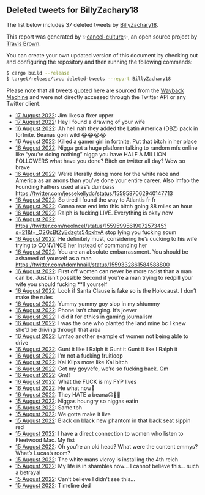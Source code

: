 ## Deleted tweets for BillyZachary18

The list below includes 37 deleted tweets by
[BillyZachary18](https://twitter.com/BillyZachary18).



This report was generated by ✨[cancel-culture](https://github.com/travisbrown/cancel-culture)✨,
an open source project by [Travis Brown](https://twitter.com/travisbrown).

You can create your own updated version of this document by checking out and configuring the
repository and then running the following commands:

```bash
$ cargo build --release
$ target/release/twcc deleted-tweets --report BillyZachary18
```

Please note that all tweets quoted here are sourced from the
[Wayback Machine](https://web.archive.org) and were not directly accessed through the Twitter API or
any Twitter client.

* [17 August 2022](https://web.archive.org/web/20220817023215/https://twitter.com/BillyZachary18/status/1559710706131517442): Jim likes a fixer upper <!--1559710706131517442-->
* [17 August 2022](https://web.archive.org/web/20220817032551/https://twitter.com/BillyZachary18/status/1559708312811216896): Hey I found a drawing of your wife <!--1559708312811216896-->
* [16 August 2022](https://web.archive.org/web/20220817060410/https://twitter.com/BillyZachary18/status/1559682104564371457): Ah hell nah they added the Latin America (DBZ) pack in fortnite. Beanas goin wild 😂😂😭😭 <!--1559682104564371457-->
* [16 August 2022](https://web.archive.org/web/20220817020426/https://twitter.com/BillyZachary18/status/1559681678276284421): Killed a gamer girl in fortnite. Put that bitch in her place <!--1559681678276284421-->
* [16 August 2022](https://web.archive.org/web/20220816231559/https://twitter.com/BillyZachary18/status/1559656144972521480): Nigga got a huge platform talking to random mfs online like “you’re doing nothing” nigga you have HALF A MILLION FOLLOWERS what have you done? Bitch on twitter all day? Wow so brave <!--1559656144972521480-->
* [16 August 2022](https://web.archive.org/web/20220816231559/https://twitter.com/BillyZachary18/status/1559656144972521480): We’re literally doing more for the white race and America as an anons than you’ve done your entire career.   Also lmfao the Founding Fathers used alias’s dumbass https://twitter.com/jessekellydc/status/1559587062940147713 <!--1559655305801342976-->
* [16 August 2022](https://web.archive.org/web/20220817003247/https://twitter.com/BillyZachary18/status/1559650850280280072): So tired I found the way to Atlantis fr fr <!--1559650850280280072-->
* [16 August 2022](https://web.archive.org/web/20220817044948/https://twitter.com/BillyZachary18/status/1559646220049682437): Gonna rear end into this bitch going 88 miles an hour <!--1559646220049682437-->
* [16 August 2022](https://web.archive.org/web/20220816205939/https://twitter.com/BillyZachary18/status/1559645934228836354): Ralph is fucking LIVE. Everything is okay now <!--1559645934228836354-->
* [16 August 2022](https://web.archive.org/web/20220816193953/https://twitter.com/BillyZachary18/status/1559625670958931968): https://twitter.com/neolncel/status/1559599561907257345?s=21&t=_O2GcBtZyEdzgts54pxhvA stop lying you fucking scum <!--1559625670958931968-->
* [16 August 2022](https://web.archive.org/web/20220816180519/https://twitter.com/BillyZachary18/status/1559601793939668993): He definitely must, considering he’s cucking to his wife trying to CONVINCE her instead of commanding her <!--1559601793939668993-->
* [16 August 2022](https://web.archive.org/web/20220816200724/https://twitter.com/BillyZachary18/status/1559588229137022977): You are an absolute embarrassment. You should be ashamed of yourself as a man https://twitter.com/tdomhnaill/status/1559332861584588800 <!--1559588229137022977-->
* [16 August 2022](https://web.archive.org/web/20220816173522/https://twitter.com/BillyZachary18/status/1559587966267318274): First off women can never be more racist than a man can be. Just isn’t possible   Second if you’re a man trying to redpill your wife you should fucking **ll yourself <!--1559587966267318274-->
* [16 August 2022](https://web.archive.org/web/20220816193439/https://twitter.com/BillyZachary18/status/1559587085635534850): Look if Santa Clause is fake so is the Holocaust. I don’t make the rules <!--1559587085635534850-->
* [16 August 2022](https://web.archive.org/web/20220817070619/https://twitter.com/BillyZachary18/status/1559586069431177221): Yummy yummy goy slop in my shtummy <!--1559586069431177221-->
* [16 August 2022](https://web.archive.org/web/20220816165137/https://twitter.com/BillyZachary18/status/1559583626001612800): Phone isn’t charging. It’s joever <!--1559583626001612800-->
* [16 August 2022](https://web.archive.org/web/20220816153830/https://twitter.com/BillyZachary18/status/1559564627310252036): I did it for ethics in gaming journalism <!--1559564627310252036-->
* [16 August 2022](https://web.archive.org/web/20220816172233/https://twitter.com/BillyZachary18/status/1559563931907227650): I was the one who planted the land mine bc I knew she’d be driving through that area <!--1559563931907227650-->
* [16 August 2022](https://web.archive.org/web/20220816152711/https://twitter.com/BillyZachary18/status/1559562274737733632): Lmfao another example of women not being able to drive <!--1559562274737733632-->
* [16 August 2022](https://web.archive.org/web/20220816180955/https://twitter.com/BillyZachary18/status/1559557774303969283): Gunt it like I Ralph it Gunt it Gunt it like I Ralph it <!--1559557774303969283-->
* [16 August 2022](https://web.archive.org/web/20220817015802/https://twitter.com/BillyZachary18/status/1559528297037500419): I’m not a fucking fruitloop <!--1559528297037500419-->
* [16 August 2022](https://web.archive.org/web/20220816124945/https://twitter.com/BillyZachary18/status/1559522602405732355): Kai Klips more like Kai bitch <!--1559522602405732355-->
* [16 August 2022](https://web.archive.org/web/20220816182434/https://twitter.com/BillyZachary18/status/1559518139095945223): Got my goyvefe, we’re so fucking back. Gm <!--1559518139095945223-->
* [16 August 2022](https://web.archive.org/web/20220816212940/https://twitter.com/BillyZachary18/status/1559518021403742210): Gm!! <!--1559518021403742210-->
* [16 August 2022](https://web.archive.org/web/20220816033722/https://twitter.com/BillyZachary18/status/1559383617175953408): What the FUCK is my FYP lives <!--1559383617175953408-->
* [16 August 2022](https://web.archive.org/web/20220816170940/https://twitter.com/BillyZachary18/status/1559379129170104325): He what now🤨 <!--1559379129170104325-->
* [16 August 2022](https://web.archive.org/web/20220816031919/https://twitter.com/BillyZachary18/status/1559378816442810368): They HATE a beana😔✊🏻 <!--1559378816442810368-->
* [15 August 2022](https://web.archive.org/web/20220816015018/https://twitter.com/BillyZachary18/status/1559282595149627392): Niggas houngry so niggas eatin <!--1559282595149627392-->
* [15 August 2022](https://web.archive.org/web/20220816020650/https://twitter.com/BillyZachary18/status/1559276783513501696): Same tbh <!--1559278248865005570-->
* [15 August 2022](https://web.archive.org/web/20220815234608/https://twitter.com/BillyZachary18/status/1559210549761740801): We gotta make it live <!--1559276783513501696-->
* [15 August 2022](https://web.archive.org/web/20220815193353/https://twitter.com/BillyZachary18/status/1559261912365400064): Black on black new phantom in that back seat sippin red <!--1559261912365400064-->
* [15 August 2022](https://web.archive.org/web/20220815185803/https://twitter.com/BillyZachary18/status/1559252945274904576): I have a direct connection to women who listen to Fleetwood Mac. My fist <!--1559252945274904576-->
* [15 August 2022](https://web.archive.org/web/20220815184211/https://twitter.com/BillyZachary18/status/1559248926913462273): Oh you’re an old head? What were the content emmys? What’s Lucas’s room? <!--1559248926913462273-->
* [15 August 2022](https://web.archive.org/web/20220815183839/https://twitter.com/BillyZachary18/status/1559248019752640513): The white mans vicroy is installing the 4th reich <!--1559248019752640513-->
* [15 August 2022](https://web.archive.org/web/20220816071158/https://twitter.com/BillyZachary18/status/1559245860336173056): My life is in shambles now… I cannot believe this… such a betrayal <!--1559247167025549314-->
* [15 August 2022](https://web.archive.org/web/20220816071158/https://twitter.com/BillyZachary18/status/1559245860336173056): Can’t believe I didn’t see this… <!--1559245860336173056-->
* [15 August 2022](https://web.archive.org/web/20220815234608/https://twitter.com/BillyZachary18/status/1559210549761740801): Timeline ded <!--1559210549761740801-->
